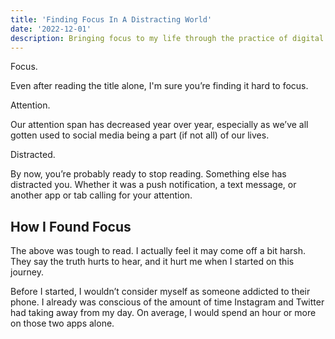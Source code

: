 ```yaml
---
title: 'Finding Focus In A Distracting World'
date: '2022-12-01'
description: Bringing focus to my life through the practice of digital minimalism and stoicism. 
---
```


Focus.

Even after reading the title alone, I'm sure you’re finding it hard to focus.

Attention.

Our attention span has decreased year over year, especially as we’ve all gotten used to social media being a part (if not all) of our lives.

Distracted.

By now, you’re probably ready to stop reading. Something else has distracted you. Whether it was a push notification, a text message, or another app or tab calling for your attention.

## How I Found Focus

The above was tough to read. I actually feel it may come off a bit harsh. They say the truth hurts to hear, and it hurt me when I started on this journey.

Before I started, I wouldn’t consider myself as someone addicted to their phone. I already was conscious of the amount of time Instagram and Twitter had taking away from my day. On average, I would spend an hour or more on those two apps alone.